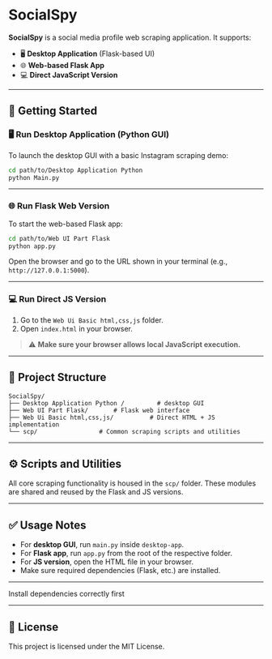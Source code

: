 # **SocialSpy**

**SocialSpy** is a social media profile web scraping application. It supports:

- 🖥️ **Desktop Application** (Flask-based UI)
- 🌐 **Web-based Flask App**
- 💻 **Direct JavaScript Version**

---

## 🚀 **Getting Started**

### 🖥️ **Run Desktop Application (Python GUI)**

To launch the desktop GUI with a basic Instagram scraping demo:

```bash
cd path/to/Desktop Application Python 
python Main.py
```

---

### 🌐 **Run Flask Web Version**

To start the web-based Flask app:

```bash
cd path/to/Web UI Part Flask
python app.py
```

Open the browser and go to the URL shown in your terminal (e.g., `http://127.0.0.1:5000`).

---

### 💻 **Run Direct JS Version**

1. Go to the `Web Ui Basic html,css,js` folder.
2. Open `index.html` in your browser.

> ⚠️ **Make sure your browser allows local JavaScript execution.**

---

## 📁 **Project Structure**

```
SocialSpy/
├── Desktop Application Python /         # desktop GUI
├── Web UI Part Flask/       # Flask web interface
├── Web Ui Basic html,css,js/          # Direct HTML + JS implementation
└── scp/                 # Common scraping scripts and utilities
```

---

## ⚙️ **Scripts and Utilities**

All core scraping functionality is housed in the `scp/` folder. These modules are shared and reused by the Flask and JS versions.

---

## ✅ **Usage Notes**

- For **desktop GUI**, run `main.py` inside `desktop-app`.
- For **Flask app**, run `app.py` from the root of the respective folder.
- For **JS version**, open the HTML file in your browser.
- Make sure required dependencies (Flask, etc.) are installed.

---

Install dependencies correctly first

---

## 📜 **License**

This project is licensed under the MIT License.

